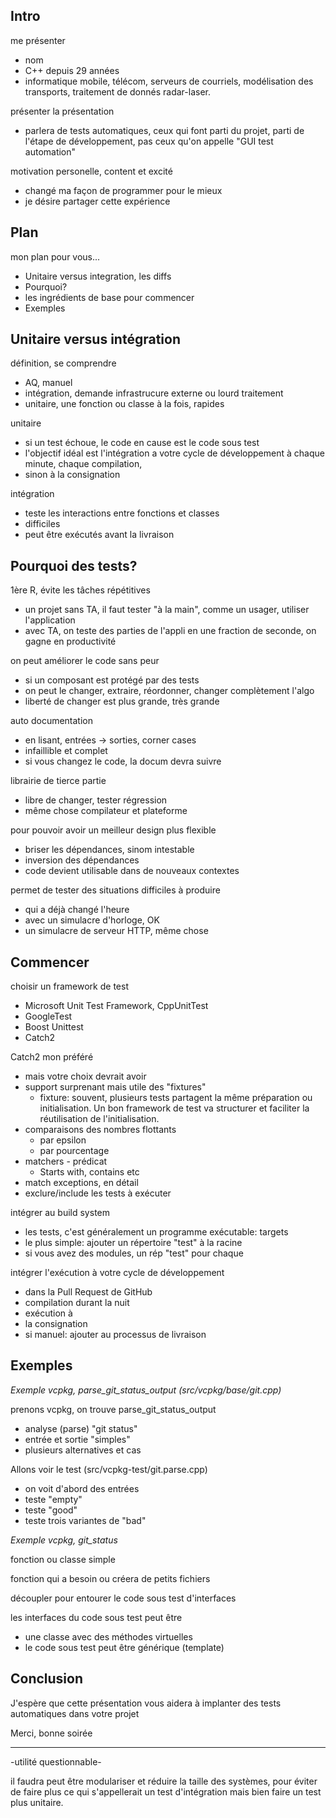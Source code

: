 ## Intro

me présenter
- nom
- C++ depuis 29 années
- informatique mobile, télécom, serveurs de courriels, modélisation des transports, traitement de donnés radar-laser.

présenter la présentation
- parlera de tests automatiques, ceux qui font parti du projet, parti de l'étape de développement, pas ceux qu'on appelle "GUI test automation"

motivation personelle, content et excité
- changé ma façon de programmer pour le mieux
- je désire partager cette expérience

## Plan

mon plan pour vous...
- Unitaire versus integration, les diffs
- Pourquoi?
- les ingrédients de base pour commencer
- Exemples

## Unitaire versus intégration

définition, se comprendre
- AQ, manuel
- intégration, demande infrastrucure externe ou lourd traitement
- unitaire, une fonction ou classe à la fois, rapides

unitaire
- si un test échoue, le code en cause est le code sous test
- l'objectif idéal est l'intégration a votre cycle de développement à chaque minute, chaque compilation,
- sinon à la consignation

intégration
- teste les interactions entre fonctions et classes
- difficiles
- peut être exécutés avant la livraison

## Pourquoi des tests?

1ère R, évite les tâches répétitives
- un projet sans TA, il faut tester "à la main", comme un usager, utiliser l'application
- avec TA, on teste des parties de l'appli en une fraction de seconde, on gagne en productivité

on peut améliorer le code sans peur
- si un composant est protégé par des tests
- on peut le changer, extraire, réordonner, changer complètement l'algo
- liberté de changer est plus grande, très grande

auto documentation
- en lisant, entrées -> sorties, corner cases
- infaillible et complet
- si vous changez le code, la docum devra suivre

librairie de tierce partie
- libre de changer, tester régression
- même chose compilateur et plateforme

pour pouvoir avoir un meilleur design plus flexible
- briser les dépendances, sinom intestable
- inversion des dépendances
- code devient utilisable dans de nouveaux contextes

permet de tester des situations difficiles à produire
- qui a déjà changé l'heure
- avec un simulacre d'horloge, OK
- un simulacre de serveur HTTP, même chose


## Commencer

choisir un framework de test
- Microsoft Unit Test Framework, CppUnitTest
- GoogleTest
- Boost Unittest
- Catch2

Catch2 mon préféré
- mais votre choix devrait avoir
- support surprenant mais utile des "fixtures"
	- fixture: souvent, plusieurs tests partagent la même préparation ou initialisation.  Un bon framework de test va structurer et faciliter la réutilisation de l'initialisation.
- comparaisons des nombres flottants
	- par epsilon
	- par pourcentage
- matchers - prédicat
	- Starts with, contains etc
- match exceptions, en détail
- exclure/include les tests à exécuter

intégrer au build system
- les tests, c'est généralement un programme exécutable: targets
- le plus simple: ajouter un répertoire "test" à la racine
- si vous avez des modules, un rép "test" pour chaque

intégrer l'exécution à votre cycle de développement
- dans la Pull Request de GitHub
- compilation durant la nuit
- exécution à
- la consignation
- si manuel: ajouter au processus de livraison


## Exemples

*Exemple vcpkg, parse_git_status_output (src/vcpkg/base/git.cpp)*

prenons vcpkg, on trouve parse_git_status_output
- analyse (parse) "git status"
- entrée et sortie "simples"
- plusieurs alternatives et cas

Allons voir le test (src/vcpkg-test/git.parse.cpp)
- on voit d'abord des entrées
- teste "empty"
- teste "good"
- teste trois variantes de "bad"

*Exemple vcpkg, git_status*


fonction ou classe simple

fonction qui a besoin ou créera de petits fichiers

découpler pour entourer le code sous test d'interfaces

les interfaces du code sous test peut être
- une classe avec des méthodes virtuelles
- le code sous test peut être générique (template)

## Conclusion

J'espère que cette présentation vous aidera à implanter des tests automatiques dans votre projet

Merci, bonne soirée

----
-utilité questionnable-

il faudra peut être modulariser et réduire la taille des systèmes, pour éviter de faire plus ce qui s'appellerait un test d'intégration mais bien faire un test plus unitaire.

